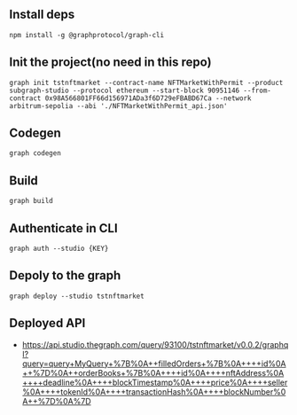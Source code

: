 
## Install deps
```
npm install -g @graphprotocol/graph-cli
```


## Init the project(no need in this repo)
```
graph init tstnftmarket --contract-name NFTMarketWithPermit --product subgraph-studio --protocol ethereum --start-block 90951146 --from-contract 0x98A566801FF66d156971ADa3f6D729eFBABD67Ca --network arbitrum-sepolia --abi './NFTMarketWithPermit_api.json'
```

## Codegen
```
graph codegen
```

## Build
```
graph build
```

## Authenticate in CLI
```
graph auth --studio {KEY}
```

## Depoly to the graph
```
graph deploy --studio tstnftmarket
```


## Deployed API
- https://api.studio.thegraph.com/query/93100/tstnftmarket/v0.0.2/graphql?query=query+MyQuery+%7B%0A++filledOrders+%7B%0A++++id%0A++%7D%0A++orderBooks+%7B%0A++++id%0A++++nftAddress%0A++++deadline%0A++++blockTimestamp%0A++++price%0A++++seller%0A++++tokenId%0A++++transactionHash%0A++++blockNumber%0A++%7D%0A%7D
